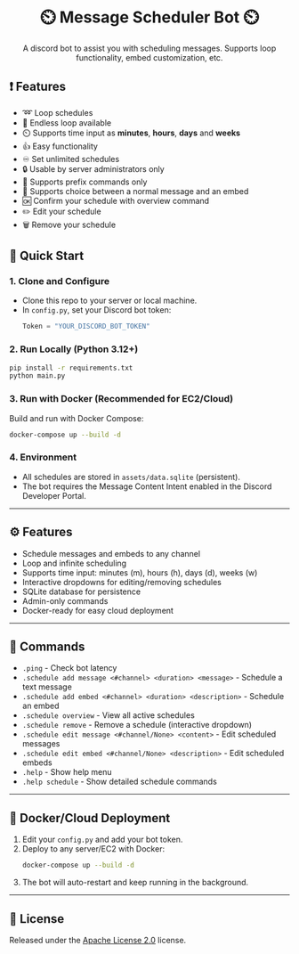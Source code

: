 <h1 align="center">
  <br>
   ⏲️ Message Scheduler Bot ⏲️
  <br>
</h1>
<p align="center">A discord bot to assist you with scheduling messages. Supports loop functionality, embed customization, etc.</p>

## ❗ Features
* ➿ Loop schedules 
* 🔁 Endless loop available
* ⏲️ Supports time input as **minutes**, **hours**, **days** and **weeks**
* 👍 Easy functionality
* ♾️ Set unlimited schedules 
* 🔒 Usable by server administrators only
* 🤖 Supports prefix commands only
* 💬 Supports choice between a normal message and an embed
* 🆗 Confirm your schedule with overview command
* ✏️ Edit your schedule
* 🗑️ Remove your schedule


## 🚀 Quick Start

### 1. Clone and Configure
- Clone this repo to your server or local machine.
- In `config.py`, set your Discord bot token:
  ```python
  Token = "YOUR_DISCORD_BOT_TOKEN"
  ```

### 2. Run Locally (Python 3.12+)
```sh
pip install -r requirements.txt
python main.py
```

### 3. Run with Docker (Recommended for EC2/Cloud)
Build and run with Docker Compose:
```sh
docker-compose up --build -d
```

### 4. Environment
- All schedules are stored in `assets/data.sqlite` (persistent).
- The bot requires the Message Content Intent enabled in the Discord Developer Portal.

---

## ⚙️ Features
- Schedule messages and embeds to any channel
- Loop and infinite scheduling
- Supports time input: minutes (m), hours (h), days (d), weeks (w)
- Interactive dropdowns for editing/removing schedules
- SQLite database for persistence
- Admin-only commands
- Docker-ready for easy cloud deployment

---

## 📝 Commands
- `.ping` - Check bot latency
- `.schedule add message <#channel> <duration> <message>` - Schedule a text message
- `.schedule add embed <#channel> <duration> <description>` - Schedule an embed
- `.schedule overview` - View all active schedules
- `.schedule remove` - Remove a schedule (interactive dropdown)
- `.schedule edit message <#channel/None> <content>` - Edit scheduled messages
- `.schedule edit embed <#channel/None> <description>` - Edit scheduled embeds
- `.help` - Show help menu
- `.help schedule` - Show detailed schedule commands

---

## 🐳 Docker/Cloud Deployment
1. Edit your `config.py` and add your bot token.
2. Deploy to any server/EC2 with Docker:
   ```sh
   docker-compose up --build -d
   ```
3. The bot will auto-restart and keep running in the background.

---

## 📖 License
Released under the [Apache License 2.0](https://github.com/DorianAarno/SchedulerBot/blob/main/LICENSE) license.

